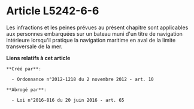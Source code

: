 # Article L5242-6-6

Les  infractions et les peines prévues au présent chapitre sont applicables  aux personnes embarquées sur un bateau muni d'un
titre de navigation  intérieure lorsqu'il pratique la navigation maritime en aval de la  limite transversale de la mer.

**Liens relatifs à cet article**

	**Créé par**:

	  - Ordonnance n°2012-1218 du 2 novembre 2012 - art. 10

	**Abrogé par**:

	  - Loi n°2016-816 du 20 juin 2016 - art. 65
